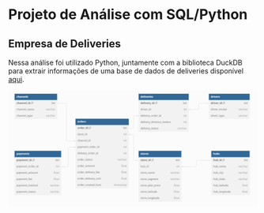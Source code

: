 # Projeto de Análise com SQL/Python 

## Empresa de Deliveries

Nessa análise foi utilizado Python, juntamente com a biblioteca DuckDB para extrair informações de uma base de dados de deliveries disponível <a href = ''> aqui</a>.

![Relacionamento entre os dados](https://github.com/drdhenrique/projeto_delivery/blob/main/database_relations.png)
